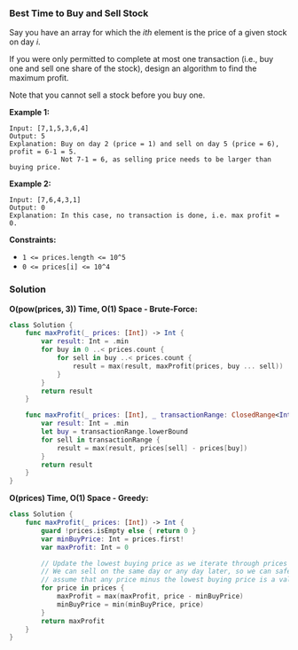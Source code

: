 
### Best Time to Buy and Sell Stock

Say you have an array for which the *ith* element is the price of a given stock on day *i*.

If you were only permitted to complete at most one transaction (i.e., buy one and sell one share of the stock), design an algorithm to find the maximum profit.

Note that you cannot sell a stock before you buy one.

__Example 1:__
```
Input: [7,1,5,3,6,4]
Output: 5
Explanation: Buy on day 2 (price = 1) and sell on day 5 (price = 6), profit = 6-1 = 5.
             Not 7-1 = 6, as selling price needs to be larger than buying price.
```
__Example 2:__
```
Input: [7,6,4,3,1]
Output: 0
Explanation: In this case, no transaction is done, i.e. max profit = 0.
```

__Constraints:__
* `1 <= prices.length <= 10^5`
* `0 <= prices[i] <= 10^4`

### Solution
__O(pow(prices, 3)) Time, O(1) Space - Brute-Force:__
```Swift
class Solution {
    func maxProfit(_ prices: [Int]) -> Int {
        var result: Int = .min
        for buy in 0 ..< prices.count {
            for sell in buy ..< prices.count {
                result = max(result, maxProfit(prices, buy ... sell))
            }
        }
        return result
    }

    func maxProfit(_ prices: [Int], _ transactionRange: ClosedRange<Int>) -> Int {
        var result: Int = .min
        let buy = transactionRange.lowerBound
        for sell in transactionRange {
            result = max(result, prices[sell] - prices[buy])
        }
        return result
    }
}
```
__O(prices) Time, O(1) Space - Greedy:__
```Swift
class Solution {
    func maxProfit(_ prices: [Int]) -> Int {
        guard !prices.isEmpty else { return 0 }
        var minBuyPrice: Int = prices.first!
        var maxProfit: Int = 0

        // Update the lowest buying price as we iterate through prices
        // We can sell on the same day or any day later, so we can safely
        // assume that any price minus the lowest buying price is a valid transaction
        for price in prices {
            maxProfit = max(maxProfit, price - minBuyPrice)
            minBuyPrice = min(minBuyPrice, price)
        }
        return maxProfit
    }
}
```